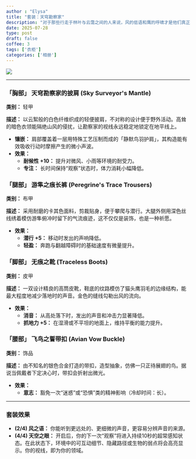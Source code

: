 ```yaml
---
author : "Elysa"
title: "套装：天穹勘察家"
description: "对于那些行走于林叶与云霭之间的人来说，风的低语和鹰的呼啸才是他们真正的语言。"
date: 2025-07-28
type: post
draft: false
coffee: 3
tags: ['衣柜']
categories: ['相册']
---
```



![](https://s2.loli.net/2025/08/14/9dgHvxkyNtbOElT.jpg)

---

### 「胸部」 天穹勘察家的披肩 (Sky Surveyor's Mantle)

**类别：** 轻甲

**描述：** 以云絮般的白色纤维织成的轻便披肩，不对称的设计便于野外活动。高耸的暗色衣领能隔绝山风的侵扰，让勘察家的视线永远稳定地锁定在地平线上。

* **镶嵌：** 肩部覆盖着一层用特殊工艺压制而成的「静默鸟羽护肩」，其构造能有效吸收行动时摩擦产生的微小声波。
* **效果：**
    * **耐候性 +10：** 提升对微风、小雨等环境的耐受力。
    * **专注：** 长时间保持“观察”状态时，体力消耗小幅降低。

### 「腿部」 游隼之痕长裤 (Peregrine's Trace Trousers)

**类别：** 布甲

**描述：** 采用耐磨的卡其色面料，剪裁贴身，便于攀爬与潜行。大腿外侧用深色丝线绣着模仿游隼俯冲时留下的气流痕迹，这不仅仅是装饰，也是一种祈愿。

* **效果：**
    * **潜行 +5：** 移动时发出的声响降低。
    * **轻盈：** 奔跑与翻越障碍时的基础速度有微量提升。

### 「脚部」 无痕之靴 (Traceless Boots)

**类别：** 皮甲

**描述：** 一双设计精良的高筒皮靴，鞋底的纹路模仿了猫头鹰羽毛的边缘结构，能最大程度地减少落地时的声音。金色的缝线勾勒出风的流向。

* **效果：**
    * **消音：** 从高处落下时，发出的声音和冲击力显著降低。
    * **抓地力 +5：** 在湿滑或不平坦的地面上，维持平衡的能力提升。

### 「腰部」 飞鸟之誓带扣 (Avian Vow Buckle)

**类别：** 饰品

**描述：** 由不知名的银色合金打造的带扣，造型抽象，仿佛一只正待展翅的鸟。据说当佩戴者下定决心时，带扣会折射出微光。

* **效果：**
    * **意志：** 豁免一次“迷惑”或“恐惧”类的精神影响（冷却时间：长）。

---

### 套装效果

* **(2/4) 风之语：** 你能听到更远处的、更细微的声音，更容易分辨声音的来源。
* **(4/4) 天空之眼：** 开启后，你的下一次“观察”将进入持续10秒的超常感知状态。在此状态下，环境中的可互动细节、隐藏路径或生物的弱点将会高亮显示。你的视线，即为你的领域。